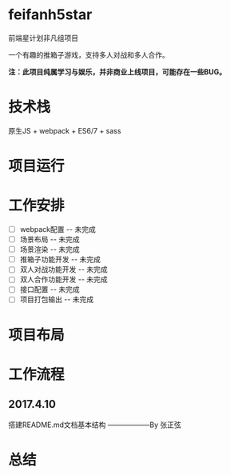 # feifanh5star
前端星计划非凡组项目


一个有趣的推箱子游戏，支持多人对战和多人合作。


__注：此项目纯属学习与娱乐，并非商业上线项目，可能存在一些BUG。__

# 技术栈
原生JS + webpack + ES6/7 + sass 

# 项目运行

# 工作安排
- [ ] webpack配置 -- 未完成
- [ ] 场景布局 -- 未完成
- [ ] 场景渲染 -- 未完成
- [ ] 推箱子功能开发 -- 未完成
- [ ] 双人对战功能开发 -- 未完成
- [ ] 双人合作功能开发 -- 未完成
- [ ] 接口配置 -- 未完成
- [ ] 项目打包输出 -- 未完成

# 项目布局

# 工作流程

## 2017.4.10
搭建README.md文档基本结构    ——————By 张正弦


# 总结
